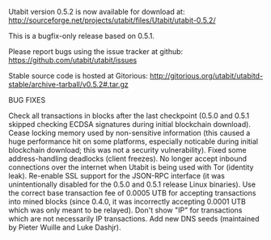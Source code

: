 Utabit version 0.5.2 is now available for download at:
http://sourceforge.net/projects/utabit/files/Utabit/utabit-0.5.2/

This is a bugfix-only release based on 0.5.1.

Please report bugs using the issue tracker at github:
https://github.com/utabit/utabit/issues

Stable source code is hosted at Gitorious:
http://gitorious.org/utabit/utabitd-stable/archive-tarball/v0.5.2#.tar.gz

BUG FIXES

Check all transactions in blocks after the last checkpoint (0.5.0 and 0.5.1 skipped checking ECDSA signatures during initial blockchain download).
Cease locking memory used by non-sensitive information (this caused a huge performance hit on some platforms, especially noticable during initial blockchain download; this was
not a security vulnerability).
Fixed some address-handling deadlocks (client freezes).
No longer accept inbound connections over the internet when Utabit is being used with Tor (identity leak).
Re-enable SSL support for the JSON-RPC interface (it was unintentionally disabled for the 0.5.0 and 0.5.1 release Linux binaries).
Use the correct base transaction fee of 0.0005 UTB for accepting transactions into mined blocks (since 0.4.0, it was incorrectly accepting 0.0001 UTB which was only meant to be relayed).
Don't show "IP" for transactions which are not necessarily IP transactions.
Add new DNS seeds (maintained by Pieter Wuille and Luke Dashjr).
